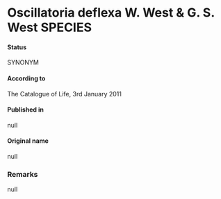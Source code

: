 # Oscillatoria deflexa W. West & G. S. West SPECIES

#### Status
SYNONYM

#### According to
The Catalogue of Life, 3rd January 2011

#### Published in
null

#### Original name
null

### Remarks
null